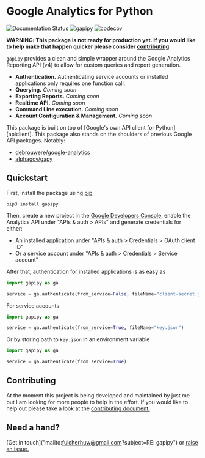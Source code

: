 # Google Analytics for Python

[![Documentation Status](https://readthedocs.org/projects/google-analytics-python/badge/?version=latest)](https://google-analytics-python.readthedocs.io/en/latest/?badge=latest)
![gapipy](https://github.com/HFulcher/gapipy/workflows/gapipy/badge.svg)
[![codecov](https://codecov.io/gh/HFulcher/gapipy/branch/master/graph/badge.svg)](https://codecov.io/gh/HFulcher/gapipy)

**WARNING: This package is not ready for production yet. If you would like to help make that happen quicker please consider [contributing](https://github.com/HFulcher/gapipy/CONTRIBUTING)**

`gapipy` provides a clean and simple wrapper around the Google Analytics Reporting API (v4) to allow for custom queries and report generation.

* **Authentication.** Authenticating service accounts or installed applications only requires one function call.
* **Querying.** *Coming soon*
* **Exporting Reports.** *Coming soon*
* **Realtime API.** *Coming soon*
* **Command Line execution.** *Coming soon*
* **Account Configuration & Management.** *Coming soon*

This package is built on top of [Google's own API client for Python][apiclient]. This package also stands on the shoulders of previous Google API packages. Notably:

* [debrouwere/google-analytics](https://github.com/debrouwere/google-analytics)
* [alphagov/gapy](https://github.com/alphagov/gapy)


## Quickstart

First, install the package using [pip](https://pip.pypa.io/en/latest/)

`pip3 install gapipy`

Then, create a new project in the [Google Developers Console](https://console.developers.google.com), enable the  Analytics API under "APIs & auth > APIs" and generate credentials for either:

* An installed application under "APIs & auth > Credentials > OAuth client ID"
* Or a service account under "APIs & auth > Credentials > Service account"

After that, authentication for installed applications is as easy as

```python
import gapipy as ga

service = ga.authenticate(from_service=False, fileName="client-secret.json")
```

For service accounts

```python
import gapipy as ga

service = ga.authenticate(from_service=True, fileName="key.json")
```

Or by storing path to `key.json` in an environment variable

```python
import gapipy as ga

service = ga.authenticate(from_service=True)
```


## Contributing
At the moment this project is being developed and maintained by just me but I am looking for more people to help in the effort.
If you would like to help out please take a look at the [contributing document.](https://github.com/HFulcher/gapipy/CONTRIBUTING)


## Need a hand?
[Get in touch]("mailto:fulcherhuw@gmail.com?subject=RE: gapipy") or [raise an issue.](https://github.com/HFulcher/gapipy/issues)
